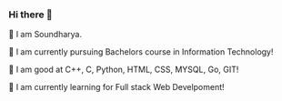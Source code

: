  ### Hi there 👋



 
  📌 I am Soundharya.
 
 📌 I am currently pursuing Bachelors course in Information Technology!
 
 📌 I am good at C++, C, Python, HTML, CSS, MYSQL, Go, GIT!
 
 📌 I am currently learning for Full stack Web Develpoment!
